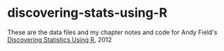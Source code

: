 # discovering-stats-using-R

These are the data files and my chapter notes and code for Andy Field's [Discovering Statistics Using R](https://us.sagepub.com/en-us/nam/discovering-statistics-using-r/book236067), 2012
